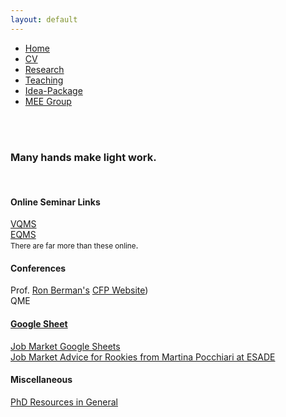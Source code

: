 ```yaml
---
layout: default
---  
```

 
 <ul>
 <li><a href="./">Home</a></li>
 <li><a href="./assets/files/CV.pdf">CV</a></li>
 <li><a href="./research.html">Research</a></li>
 <li><a href="./teaching.html">Teaching</a></li>
 <li><a href="./resources.html">Idea-Package</a></li>
 <li><a href="https://sites.google.com/view/quantmkt/home">MEE Group</a></li>
 </ul>

<br>
<br>

<div>
<h3>Many hands make light work.</h3>
<br>
 
<p><h4>Online Seminar Links </h4>
<a href="https://sites.google.com/view/vquantmarketing/virtual-quant-marketing-seminar">VQMS </a> <br>
<a href="https://sites.google.com/view/euro-quant-marketing-seminar/">EQMS </a> <br>
<small>There are far more than these online</small>.
 </p>

<p><h4>Conferences</h4>
Prof. <a href= "https://ron-berman.com/">Ron Berman's</a> <a href = "https://ron-berman.com/cfp/">CFP Website</a>)<br>
QME <a href="https://www.chicagobooth.edu/research/kilts/events/qme-conference">
<small></small>
</p>

<p><h4>Google Sheet</h4>
<a href= "https://docs.google.com/spreadsheets/d/14QC-5jJ651nSW0OY0kb_YxnTZyugxNyz_8wa2KDmKs0/edit?gid=1973394591#gid=1973394591">Job Market Google Sheets</a><br>
<a href="https://sites.google.com/view/martinapocchiari/misc/2021-22-job-market-advice#h.3fpmhwq3hbak">Job Market Advice for Rookies from Martina Pocchiari at ESADE</a><br>
</p>


<p><h4>Miscellaneous</h4>
<a href="http://li.dyson.cornell.edu/phdRes.php">PhD Resources in General</a><br>
</p>


</div>

